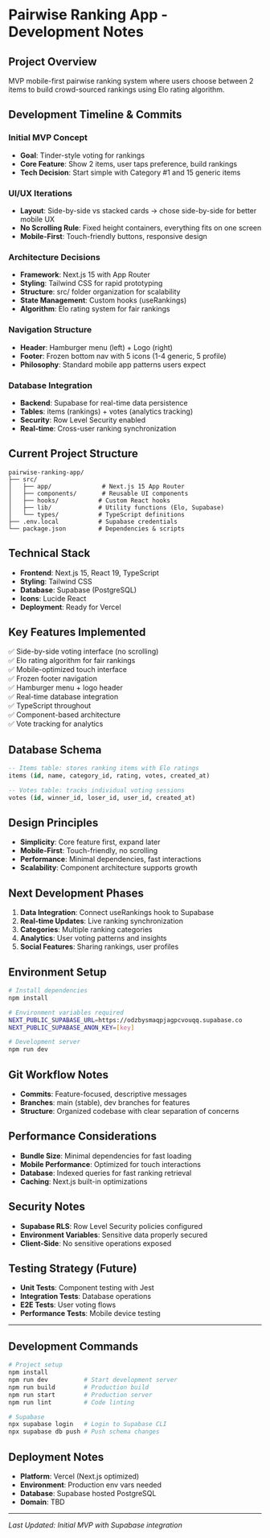 # Pairwise Ranking App - Development Notes

## Project Overview
MVP mobile-first pairwise ranking system where users choose between 2 items to build crowd-sourced rankings using Elo rating algorithm.

## Development Timeline & Commits

### Initial MVP Concept
- **Goal**: Tinder-style voting for rankings
- **Core Feature**: Show 2 items, user taps preference, build rankings
- **Tech Decision**: Start simple with Category #1 and 15 generic items

### UI/UX Iterations
- **Layout**: Side-by-side vs stacked cards → chose side-by-side for better mobile UX
- **No Scrolling Rule**: Fixed height containers, everything fits on one screen
- **Mobile-First**: Touch-friendly buttons, responsive design

### Architecture Decisions
- **Framework**: Next.js 15 with App Router
- **Styling**: Tailwind CSS for rapid prototyping
- **Structure**: src/ folder organization for scalability
- **State Management**: Custom hooks (useRankings)
- **Algorithm**: Elo rating system for fair rankings

### Navigation Structure
- **Header**: Hamburger menu (left) + Logo (right)
- **Footer**: Frozen bottom nav with 5 icons (1-4 generic, 5 profile)
- **Philosophy**: Standard mobile app patterns users expect

### Database Integration
- **Backend**: Supabase for real-time data persistence
- **Tables**: items (rankings) + votes (analytics tracking)
- **Security**: Row Level Security enabled
- **Real-time**: Cross-user ranking synchronization

## Current Project Structure
```
pairwise-ranking-app/
├── src/
│   ├── app/              # Next.js 15 App Router
│   ├── components/       # Reusable UI components
│   ├── hooks/           # Custom React hooks
│   ├── lib/             # Utility functions (Elo, Supabase)
│   └── types/           # TypeScript definitions
├── .env.local           # Supabase credentials
└── package.json         # Dependencies & scripts
```

## Technical Stack
- **Frontend**: Next.js 15, React 19, TypeScript
- **Styling**: Tailwind CSS
- **Database**: Supabase (PostgreSQL)
- **Icons**: Lucide React
- **Deployment**: Ready for Vercel

## Key Features Implemented
✅ Side-by-side voting interface (no scrolling)  
✅ Elo rating algorithm for fair rankings  
✅ Mobile-optimized touch interface  
✅ Frozen footer navigation  
✅ Hamburger menu + logo header  
✅ Real-time database integration  
✅ TypeScript throughout  
✅ Component-based architecture  
✅ Vote tracking for analytics  

## Database Schema
```sql
-- Items table: stores ranking items with Elo ratings
items (id, name, category_id, rating, votes, created_at)

-- Votes table: tracks individual voting sessions
votes (id, winner_id, loser_id, user_id, created_at)
```

## Design Principles
- **Simplicity**: Core feature first, expand later
- **Mobile-First**: Touch-friendly, no scrolling
- **Performance**: Minimal dependencies, fast interactions
- **Scalability**: Component architecture supports growth

## Next Development Phases
1. **Data Integration**: Connect useRankings hook to Supabase
2. **Real-time Updates**: Live ranking synchronization
3. **Categories**: Multiple ranking categories
4. **Analytics**: User voting patterns and insights
5. **Social Features**: Sharing rankings, user profiles

## Environment Setup
```bash
# Install dependencies
npm install

# Environment variables required
NEXT_PUBLIC_SUPABASE_URL=https://odzbysmaqpjagpcvouqq.supabase.co
NEXT_PUBLIC_SUPABASE_ANON_KEY=[key]

# Development server
npm run dev
```

## Git Workflow Notes
- **Commits**: Feature-focused, descriptive messages
- **Branches**: main (stable), dev branches for features
- **Structure**: Organized codebase with clear separation of concerns

## Performance Considerations
- **Bundle Size**: Minimal dependencies for fast loading
- **Mobile Performance**: Optimized for touch interactions
- **Database**: Indexed queries for fast ranking retrieval
- **Caching**: Next.js built-in optimizations

## Security Notes
- **Supabase RLS**: Row Level Security policies configured
- **Environment Variables**: Sensitive data properly secured
- **Client-Side**: No sensitive operations exposed

## Testing Strategy (Future)
- **Unit Tests**: Component testing with Jest
- **Integration Tests**: Database operations
- **E2E Tests**: User voting flows
- **Performance Tests**: Mobile device testing

---

## Development Commands
```bash
# Project setup
npm install
npm run dev          # Start development server
npm run build        # Production build
npm run start        # Production server
npm run lint         # Code linting

# Supabase
npx supabase login   # Login to Supabase CLI
npx supabase db push # Push schema changes
```

## Deployment Notes
- **Platform**: Vercel (Next.js optimized)
- **Environment**: Production env vars needed
- **Database**: Supabase hosted PostgreSQL
- **Domain**: TBD

---

*Last Updated: Initial MVP with Supabase integration*